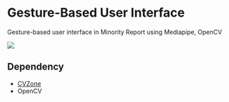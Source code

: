 # Gesture-Based User Interface

Gesture-based user interface in Minority Report using Mediapipe, OpenCV

![](result.gif)

## Dependency

- [CVZone](https://github.com/cvzone/cvzone)
- OpenCV
